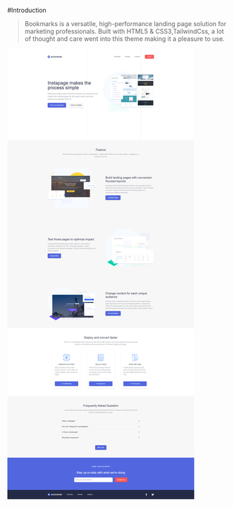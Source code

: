 #Introduction

>Bookmarks is a versatile, high-performance landing page solution for marketing professionals. Built with HTML5 & CSS3,TailwindCss, a lot of thought and care went into this theme making it a pleasure to use.


![alt text](https://github.com/radwan503/LandingPage--TailwindCss/blob/master/public/assets/image/ss.png)
